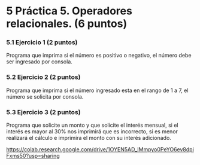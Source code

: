 # 5 Práctica 5. Operadores relacionales. (6 puntos) 
### 5.1 Ejercicio 1 (2 puntos)
Programa que imprima si el número es positivo o negativo, el número debe ser ingresado por consola.

### 5.2 Ejercicio 2 (2 puntos)
Programa que imprima si el número ingresado esta en el rango de 1 a 7, el número se solicita por consola.

### 5.3 Ejercicio 3 (2 puntos)
Programa que solicite un monto y que solicite el interés mensual, si el interés es mayor al 30% nos imprimirá que es incorrecto, si es menor realizará el cálculo e imprimira el monto con su interés adicionado.



https://colab.research.google.com/drive/1OYEN5AD_IMmpyo0PeYO6ev8dpiFxms50?usp=sharing
